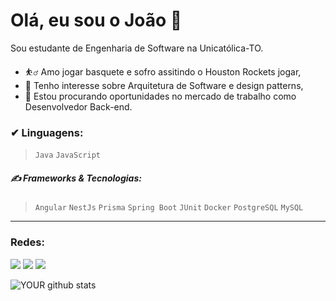 # Olá, eu sou o João 👋
Sou estudante de Engenharia de Software na Unicatólica-TO.
- ⛹️‍♂️  Amo jogar basquete e sofro assitindo o Houston Rockets jogar,
- 🌱 Tenho interesse sobre Arquitetura de Software e design patterns,
- 🤝 Estou procurando oportunidades no mercado de trabalho como Desenvolvedor Back-end.
 ### ✔ Linguagens:
> `Java` `JavaScript`

##### ✍ Frameworks & Tecnologias:
> `Angular` `NestJs` `Prisma` `Spring Boot` `JUnit` `Docker` `PostgreSQL` `MySQL` <br>

---

### Redes:
[<img src="https://img.shields.io/badge/linkedin-%230077B5.svg?&style=for-the-badge&logo=linkedin&logoColor=white" />]( linkedin.com/in/jllpimenta) [<img src = "https://img.shields.io/badge/instagram-%23E4405F.svg?&style=for-the-badge&logo=instagram&logoColor=white">](https://instagram.com/jlpimenta_) [<img src = "https://img.shields.io/badge/facebook-%231877F2.svg?&style=for-the-badge&logo=facebook&logoColor=white">](https://www.facebook.com/joaoluiz.lopespimenta)

![YOUR github stats](https://github-readme-stats.vercel.app/api?username=JLPimenta)
